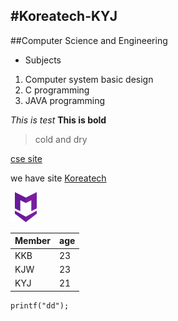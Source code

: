 #Koreatech-KYJ
-------------
##Computer Science and Engineering

* Subjects
 1. Computer system basic design
 2. C programming
 3. JAVA programming

*This is test*
**This is bold**

>cold and dry

[cse site](http://cse.koreatech.ac.kr)

we have site [Koreatech][1]

![alt text](https://github.com/adam-p/markdown-here/raw/master/src/common/images/icon48.png "LOgo Title Text 1")

|Member|age|
|------|---|
|KKB|23|
|KJW|23|
|KYJ|21|

```{.c}
printf("dd");
```

[1]: http://www.koreatech.ac.kr/ "Koreatech"
